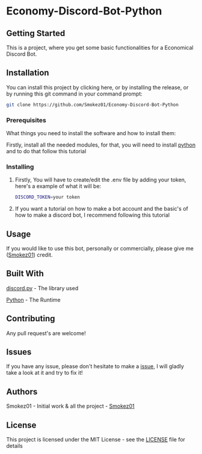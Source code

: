 # Economy-Discord-Bot-Python
## Getting Started

This is a project, where you get some basic functionalities for a Economical Discord Bot.

## Installation

You can install this project by clicking here, or by installing the release, or by running this git command in your command prompt:

```bash
git clone https://github.com/Smokez01/Economy-Discord-Bot-Python
```

### Prerequisites

What things you need to install the software and how to install them:

Firstly, install all the needed modules, for that, you will need to install [python](https://www.python.org/downloads/) and to do that follow this tutorial

### Installing

1. Firstly, You will have to create/edit the .env file by adding your token, here's a example of what it will be:
   
   ```bash
   DISCORD_TOKEN=your token
   ```
   
2. If you want a tutorial on how to make a bot account and the basic's of how to make a discord bot, I recommend following this tutorial

## Usage

If you would like to use this bot, personally or commercially, please give me ([Smokez01](https://github.com/Smokez01)) credit.

## Built With

[discord.py](https://discordpy.readthedocs.io/en/stable/) - The library used

[Python](https://www.python.org/) - The Runtime

## Contributing
Any pull request's are welcome!

## Issues

If you have any issue, please don't hesitate to make a [issue](https://github.com/Smokez01/Economy-Discord-Bot-Python/issues), I will gladly take a look at it and try to fix it!

## Authors

Smokez01 - Initial work & all the project - [Smokez01](https://github.com/Smokez01)

## License

This project is licensed under the MIT License - see the [LICENSE](https://github.com/Smokez01/Economy-Discord-Bot-Python/blob/main/LICENSE) file for details
